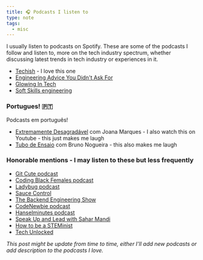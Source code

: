 ```yaml
---
title: 🎧 Podcasts I listen to
type: note
tags:
  - misc
---
```


I usually listen to podcasts on Spotify. These are some of the podcasts I follow and listen to, more on the tech industry spectrum, whether discussing latest trends in tech industry or experiences in it.

- [Techish](http://www.techishpod.com/) - I love this one
- [Engineering Advice You Didn't Ask For](https://engineeringadvice.dev/)
- [Glowing In Tech](https://twitter.com/glowingintech)
- [Soft Skills engineering](https://softskills.audio/)

### Portugues! 🇵🇹

Podcasts em português!

- [Extremamente Desagradável](https://open.spotify.com/show/6NhXT8X7ps2AxjbPeInidM) com Joana Marques - I also watch this on Youtube - this just makes me laugh
- [Tubo de Ensaio](https://open.spotify.com/show/03b85TmHF8sJ2YlIxGA2zG) com Bruno Nogueira - this also makes me laugh

### Honorable mentions - I may listen to these but less frequently

- [Git Cute podcast](https://gitcutepodcast.com/)
- [Coding Black Females podcast](https://codingblackfemales.com/podcast)
- [Ladybug podcast](https://ladybug.dev)
- [Sauce Control](https://podcasts.apple.com/ca/podcast/sauce-control/id1527090126)
- [The Backend Engineering Show](https://www.husseinnasser.com/p/podcast.html)
- [CodeNewbie podcast](https://www.codenewbie.org/podcast)
- [Hanselminutes podcast](https://www.hanselminutes.com/)
- [Speak Up and Lead with Sahar Mandi](https://saharmandi.com/podcast/)
- [How to be a STEMinist](https://podcast.tiffanydawson.co/)
- [Tech Unlocke‪d‬](https://podcasts.apple.com/us/podcast/tech-unlocked/id1488455514)

_This post might be update from time to time, either I'll add new podcasts or add description to the podcasts I love._
